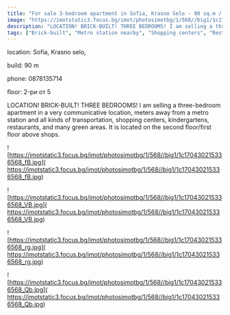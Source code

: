 ```yaml
---
title: "For sale 3-bedroom apartment in Sofia, Krasno Selo - 90 sq.m / 199000 EUR :: imot.bg Ad."
image: "https://imotstatic3.focus.bg/imot/photosimotbg/1/568//big1/1c170430215336568_47.jpg"
description: "LOCATION! BRICK-BUILT! THREE BEDROOMS! I am selling a three-bedroom apartment in a very communicative location, meters away from a metro station and all kinds of transportation, shopping centers, kindergartens, restaurants, and many green areas. It is located on the second floor/first floor above shops."
tags: ["Brick-built", "Metro station nearby", "Shopping centers", "Restaurants", "Green areas"]
---
```


location: Sofia, Krasno selo,

build: 90 m

phone: 0878135714

floor: 2-ри от 5

LOCATION! BRICK-BUILT! THREE BEDROOMS! I am selling a three-bedroom apartment in a very communicative location, meters away from a metro station and all kinds of transportation, shopping centers, kindergartens, restaurants, and many green areas. It is located on the second floor/first floor above shops.


![https://imotstatic3.focus.bg/imot/photosimotbg/1/568//big1/1c170430215336568_fB.jpg]( https://imotstatic3.focus.bg/imot/photosimotbg/1/568//big1/1c170430215336568_fB.jpg)


![https://imotstatic3.focus.bg/imot/photosimotbg/1/568//big1/1c170430215336568_VB.jpg]( https://imotstatic3.focus.bg/imot/photosimotbg/1/568//big1/1c170430215336568_VB.jpg)


![https://imotstatic3.focus.bg/imot/photosimotbg/1/568//big1/1c170430215336568_rg.jpg]( https://imotstatic3.focus.bg/imot/photosimotbg/1/568//big1/1c170430215336568_rg.jpg)


![https://imotstatic3.focus.bg/imot/photosimotbg/1/568//big1/1c170430215336568_Qb.jpg]( https://imotstatic3.focus.bg/imot/photosimotbg/1/568//big1/1c170430215336568_Qb.jpg)


